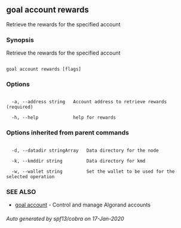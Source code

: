 ## goal account rewards



Retrieve the rewards for the specified account



### Synopsis



Retrieve the rewards for the specified account



```

goal account rewards [flags]

```



### Options



```

  -a, --address string   Account address to retrieve rewards (required)

  -h, --help             help for rewards

```



### Options inherited from parent commands



```

  -d, --datadir stringArray   Data directory for the node

  -k, --kmddir string         Data directory for kmd

  -w, --wallet string         Set the wallet to be used for the selected operation

```



### SEE ALSO



* [goal account](../account/)	 - Control and manage Algorand accounts


###### Auto generated by spf13/cobra on 17-Jan-2020


